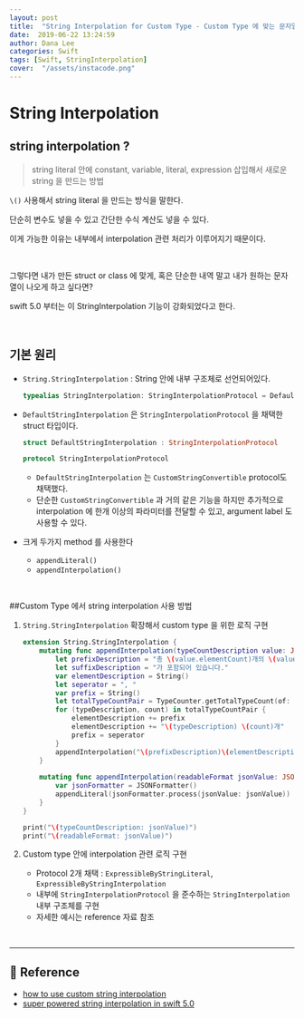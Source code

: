 ```yaml
---
layout: post
title:  "String Interpolation for Custom Type - Custom Type 에 맞는 문자열 삽입 구현하기"
date:  2019-06-22 13:24:59
author: Dana Lee
categories: Swift
tags: [Swift, StringInterpolation]
cover:  "/assets/instacode.png"
---
```


# String Interpolation

## string interpolation ?

> string literal 안에 constant, variable, literal, expression 삽입해서 새로운 string 을 만드는 방법

`\()` 사용해서 string literal 을 만드는 방식을 말한다.

단순히 변수도 넣을 수 있고 간단한 수식 계산도 넣을 수 있다.

이게 가능한 이유는 내부에서 interpolation 관련 처리가 이루어지기 때문이다.

&nbsp;

그렇다면 내가 만든 struct or class 에 맞게, 혹은 단순한 내역 말고 내가 원하는 문자열이 나오게 하고 싶다면?

swift 5.0 부터는 이 StringInterpolation 기능이 강화되었다고 한다.

&nbsp;

## 기본 원리

- `String.StringInterpolation` : String 안에 내부 구조체로 선언되어있다.

  ```swift
  typealias StringInterpolation: StringInterpolationProtocol = DefaultStringInterpolation ....
  ```

- `DefaultStringInterpolation` 은 `StringInterpolationProtocol` 을 채택한 struct 타입이다.

  ```swift
  struct DefaultStringInterpolation : StringInterpolationProtocol
  ```

  ```swift
  protocol StringInterpolationProtocol
  ```

  - `DefaultStringInterpolation` 는 `CustomStringConvertible` protocol도 채택했다.
  - 단순한 `CustomStringConvertible` 과 거의 같은 기능을 하지만 추가적으로 interpolation 에 한개 이상의 파라미터를 전달할 수 있고, argument label 도 사용할 수 있다.

- 크게 두가지 method 를 사용한다

  - `appendLiteral()`
  - `appendInterpolation()`

&nbsp;

##Custom Type 에서 string interpolation 사용 방법

1. `String.StringInterpolation` 확장해서 custom type 을 위한 로직 구현

   ```swift
   extension String.StringInterpolation {
       mutating func appendInterpolation(typeCountDescription value: JSONValue & TypeCountable) {
           let prefixDescription = "총 \(value.elementCount)개의 \(value.typeDescription) 데이터 중에 "
           let suffixDescription = "가 포함되어 있습니다."
           var elementDescription = String()
           let seperator = ", "
           var prefix = String()
           let totalTypeCountPair = TypeCounter.getTotalTypeCount(of: value)
           for (typeDescription, count) in totalTypeCountPair {
               elementDescription += prefix
               elementDescription += "\(typeDescription) \(count)개"
               prefix = seperator
           }
           appendInterpolation("\(prefixDescription)\(elementDescription)\(suffixDescription)")
       }
       
       mutating func appendInterpolation(readableFormat jsonValue: JSONValue) {
           var jsonFormatter = JSONFormatter()
           appendLiteral(jsonFormatter.process(jsonValue: jsonValue))
       }
   }
   ```

   ```swift
   print("\(typeCountDescription: jsonValue)")
   print("\(readableFormat: jsonValue)")
   ```

   

2. Custom type 안에 interpolation 관련 로직 구현

   - Protocol 2개 채택 : `ExpressibleByStringLiteral`, `ExpressibleByStringInterpolation`
   - 내부에 `StringInterpolationProtocol` 을 준수하는 `StringInterpolation` 내부 구조체를 구현
   - 자세한 예시는 reference 자료 참조

&nbsp;

---

## 📌 Reference

- [how to use custom string interpolation](https://www.hackingwithswift.com/articles/163/how-to-use-custom-string-interpolation-in-swift)
- [super powered string interpolation in swift 5.0](https://www.hackingwithswift.com/articles/178/super-powered-string-interpolation-in-swift-5-0)

